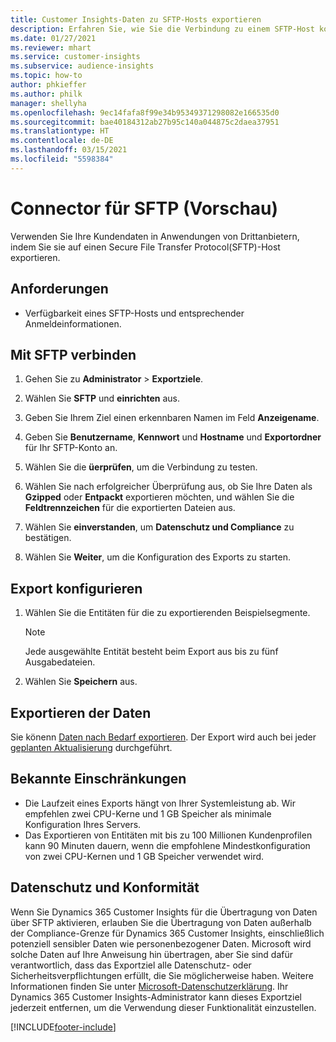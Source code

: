 ```yaml
---
title: Customer Insights-Daten zu SFTP-Hosts exportieren
description: Erfahren Sie, wie Sie die Verbindung zu einem SFTP-Host konfigurieren.
ms.date: 01/27/2021
ms.reviewer: mhart
ms.service: customer-insights
ms.subservice: audience-insights
ms.topic: how-to
author: phkieffer
ms.author: philk
manager: shellyha
ms.openlocfilehash: 9ec14fafa8f99e34b95349371298082e166535d0
ms.sourcegitcommit: bae40184312ab27b95c140a044875c2daea37951
ms.translationtype: HT
ms.contentlocale: de-DE
ms.lasthandoff: 03/15/2021
ms.locfileid: "5598384"
---
```

# <a name="connector-for-sftp-preview"></a>Connector für SFTP (Vorschau)

Verwenden Sie Ihre Kundendaten in Anwendungen von Drittanbietern, indem Sie sie auf einen Secure File Transfer Protocol(SFTP)-Host exportieren.

## <a name="prerequisites"></a>Anforderungen

- Verfügbarkeit eines SFTP-Hosts und entsprechender Anmeldeinformationen.

## <a name="connect-to-sftp"></a>Mit SFTP verbinden

1. Gehen Sie zu **Administrator** > **Exportziele**.

1. Wählen Sie **SFTP** und **einrichten** aus.

1. Geben Sie Ihrem Ziel einen erkennbaren Namen im Feld **Anzeigename**.

1. Geben Sie **Benutzername**, **Kennwort** und **Hostname** und **Exportordner** für Ihr SFTP-Konto an.

1. Wählen Sie die **üerprüfen**, um die Verbindung zu testen.

1. Wählen Sie nach erfolgreicher Überprüfung aus, ob Sie Ihre Daten als **Gzipped** oder **Entpackt** exportieren möchten, und wählen Sie die **Feldtrennzeichen** für die exportierten Dateien aus.

1. Wählen Sie **einverstanden**, um **Datenschutz und Compliance** zu bestätigen.

1. Wählen Sie **Weiter**, um die Konfiguration des Exports zu starten.

## <a name="configure-the-export"></a>Export konfigurieren

1. Wählen Sie die Entitäten für die zu exportierenden Beispielsegmente.

   > [!NOTE]
   > Jede ausgewählte Entität besteht beim Export aus bis zu fünf Ausgabedateien. 

1. Wählen Sie **Speichern** aus.

## <a name="export-the-data"></a>Exportieren der Daten

Sie könenn [Daten nach Bedarf exportieren](export-destinations.md). Der Export wird auch bei jeder [geplanten Aktualisierung](system.md#schedule-tab) durchgeführt.

## <a name="known-limitations"></a>Bekannte Einschränkungen

- Die Laufzeit eines Exports hängt von Ihrer Systemleistung ab. Wir empfehlen zwei CPU-Kerne und 1 GB Speicher als minimale Konfiguration Ihres Servers. 
- Das Exportieren von Entitäten mit bis zu 100 Millionen Kundenprofilen kann 90 Minuten dauern, wenn die empfohlene Mindestkonfiguration von zwei CPU-Kernen und 1 GB Speicher verwendet wird. 

## <a name="data-privacy-and-compliance"></a>Datenschutz und Konformität

Wenn Sie Dynamics 365 Customer Insights für die Übertragung von Daten über SFTP aktivieren, erlauben Sie die Übertragung von Daten außerhalb der Compliance-Grenze für Dynamics 365 Customer Insights, einschließlich potenziell sensibler Daten wie personenbezogener Daten. Microsoft wird solche Daten auf Ihre Anweisung hin übertragen, aber Sie sind dafür verantwortlich, dass das Exportziel alle Datenschutz- oder Sicherheitsverpflichtungen erfüllt, die Sie möglicherweise haben. Weitere Informationen finden Sie unter [Microsoft-Datenschutzerklärung](https://go.microsoft.com/fwlink/?linkid=396732).
Ihr Dynamics 365 Customer Insights-Administrator kann dieses Exportziel jederzeit entfernen, um die Verwendung dieser Funktionalität einzustellen.


[!INCLUDE[footer-include](../includes/footer-banner.md)]